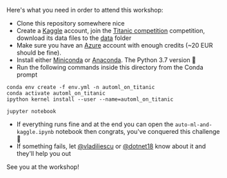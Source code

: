 Here's what you need in order to attend this workshop:

* Clone this repository somewhere nice
* Create a [Kaggle](https://www.kaggle.com) account, join the [Titanic competition](https://www.kaggle.com/c/titanic/overview) competition, download its data files to the [data](./data) folder
* Make sure you have an [Azure](https://azure.microsoft.com/en-us/) account with enough credits (~20 EUR should be fine).
* Install either [Miniconda](https://conda.io/en/latest/miniconda.html) or [Anaconda](https://www.anaconda.com/downloads). The Python 3.7 version 🐍
* Run the following commands inside this directory from the Conda prompt

```shell
conda env create -f env.yml -n automl_on_titanic
conda activate automl_on_titanic
ipython kernel install --user --name=automl_on_titanic

jupyter notebook
```
* If everything runs fine and at the end you can open the `auto-ml-and-kaggle.ipynb` notebook then congrats, you've conquered this challenge 🥳
* If something fails, let [@vladiliescu](https://github.com/vladiliescu) or [@dotnet18](https://github.com/dotnet18) know about it and they'll help you out

See you at the workshop! 
